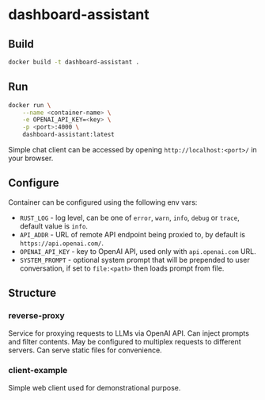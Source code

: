 # dashboard-assistant

## Build

```sh
docker build -t dashboard-assistant .
```

## Run

```sh
docker run \
    --name <container-name> \
    -e OPENAI_API_KEY=<key> \
    -p <port>:4000 \
    dashboard-assistant:latest
```

Simple chat client can be accessed by opening `http://localhost:<port>/` in your browser.

## Configure

Container can be configured using the following env vars:

+ `RUST_LOG` - log level, can be one of `error`, `warn`, `info`, `debug` or `trace`, default value is `info`.
+ `API_ADDR` - URL of remote API endpoint being proxied to, by default is `https://api.openai.com/`.
+ `OPENAI_API_KEY` - key to OpenAI API, used only with `api.openai.com` URL.
+ `SYSTEM_PROMPT` - optional system prompt that will be prepended to user conversation, if set to `file:<path>` then loads prompt from file.

## Structure

### reverse-proxy

Service for proxying requests to LLMs via OpenAI API.
Can inject prompts and filter contents.
May be configured to multiplex requests to different servers.
Can serve static files for convenience.

### client-example

Simple web client used for demonstrational purpose.

